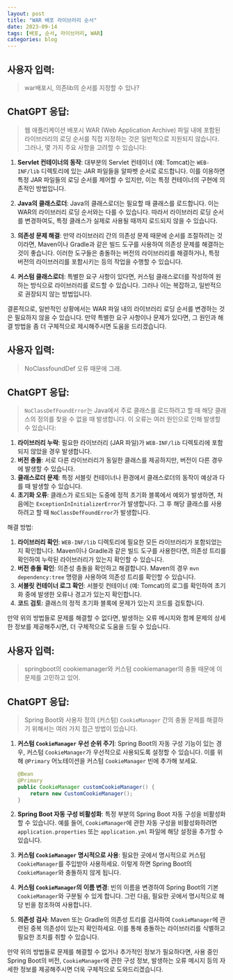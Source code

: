 ```yaml
---
layout: post
title: "WAR 배포 라이브러리 순서"
date: 2023-09-14
tags: [배포, 순서, 라이브러리, WAR]
categories: blog
---
```


## 사용자 입력:
> war배포시, 의존lib의 순서를 지정할 수 있나?

## ChatGPT 응답:
> 웹 애플리케이션 배포시 WAR (Web Application Archive) 파일 내에 포함된 라이브러리의 로딩 순서를 직접 지정하는 것은 일반적으로 지원되지 않습니다. 그러나, 몇 가지 주요 사항을 고려할 수 있습니다:

1. **Servlet 컨테이너의 동작**: 대부분의 Servlet 컨테이너 (예: Tomcat)는 `WEB-INF/lib` 디렉토리에 있는 JAR 파일들을 알파벳 순서로 로드합니다. 이를 이용하면 특정 JAR 파일들의 로딩 순서를 제어할 수 있지만, 이는 특정 컨테이너의 구현에 의존적인 방법입니다.

2. **Java의 클래스로더**: Java의 클래스로더는 필요할 때 클래스를 로드합니다. 이는 WAR의 라이브러리 로딩 순서와는 다를 수 있습니다. 따라서 라이브러리 로딩 순서를 변경하여도, 특정 클래스가 실제로 사용될 때까지 로드되지 않을 수 있습니다.

3. **의존성 문제 해결**: 만약 라이브러리 간의 의존성 문제 때문에 순서를 조절하려는 것이라면, Maven이나 Gradle과 같은 빌드 도구를 사용하여 의존성 문제를 해결하는 것이 좋습니다. 이러한 도구들은 충돌하는 버전의 라이브러리를 해결하거나, 특정 버전의 라이브러리를 포함시키는 등의 작업을 수행할 수 있습니다.

4. **커스텀 클래스로더**: 특별한 요구 사항이 있다면, 커스텀 클래스로더를 작성하여 원하는 방식으로 라이브러리를 로드할 수 있습니다. 그러나 이는 복잡하고, 일반적으로 권장되지 않는 방법입니다.

결론적으로, 일반적인 상황에서는 WAR 파일 내의 라이브러리 로딩 순서를 변경하는 것은 필요하지 않을 수 있습니다. 만약 특별한 요구 사항이나 문제가 있다면, 그 원인과 해결 방법을 좀 더 구체적으로 제시해주시면 도움을 드리겠습니다.

## 사용자 입력:
> NoClassfoundDef 오류 때문에 그래.

## ChatGPT 응답:
> `NoClassDefFoundError`는 Java에서 주로 클래스를 로드하려고 할 때 해당 클래스의 정의를 찾을 수 없을 때 발생합니다. 이 오류는 여러 원인으로 인해 발생할 수 있습니다:

1. **라이브러리 누락**: 필요한 라이브러리 (JAR 파일)가 `WEB-INF/lib` 디렉토리에 포함되지 않았을 경우 발생합니다.
2. **버전 충돌**: 서로 다른 라이브러리가 동일한 클래스를 제공하지만, 버전이 다른 경우에 발생할 수 있습니다.
3. **클래스로더 문제**: 특정 서블릿 컨테이너나 환경에서 클래스로더의 동작이 예상과 다를 때 발생할 수 있습니다.
4. **초기화 오류**: 클래스가 로드되는 도중에 정적 초기화 블록에서 예외가 발생하면, 처음에는 `ExceptionInInitializerError`가 발생합니다. 그 후 해당 클래스를 사용하려고 할 때 `NoClassDefFoundError`가 발생합니다.

해결 방법:

1. **라이브러리 확인**: `WEB-INF/lib` 디렉토리에 필요한 모든 라이브러리가 포함되었는지 확인합니다. Maven이나 Gradle과 같은 빌드 도구를 사용한다면, 의존성 트리를 확인하여 누락된 라이브러리가 있는지 확인할 수 있습니다.
2. **버전 충돌 확인**: 의존성 충돌을 확인하고 해결합니다. Maven의 경우 `mvn dependency:tree` 명령을 사용하여 의존성 트리를 확인할 수 있습니다.
3. **서블릿 컨테이너 로그 확인**: 서블릿 컨테이너 (예: Tomcat)의 로그를 확인하여 초기화 중에 발생한 오류나 경고가 있는지 확인합니다.
4. **코드 검토**: 클래스의 정적 초기화 블록에 문제가 있는지 코드를 검토합니다.

만약 위의 방법들로 문제를 해결할 수 없다면, 발생하는 오류 메시지와 함께 문제의 상세한 정보를 제공해주시면, 더 구체적으로 도움을 드릴 수 있습니다.

## 사용자 입력:
> springboot의 cookiemanager와 커스텀 cookiemanager의 충돌 때문에 이 문제를 고민하고 있어.

## ChatGPT 응답:
> Spring Boot와 사용자 정의 (커스텀) `CookieManager` 간의 충돌 문제를 해결하기 위해서는 여러 가지 접근 방법이 있습니다. 

1. **커스텀 `CookieManager` 우선 순위 주기**: Spring Boot의 자동 구성 기능이 있는 경우, 커스텀 `CookieManager`가 우선적으로 사용되도록 설정할 수 있습니다. 이를 위해 `@Primary` 어노테이션을 커스텀 `CookieManager` 빈에 추가해 보세요.

    ```java
    @Bean
    @Primary
    public CookieManager customCookieManager() {
        return new CustomCookieManager();
    }
    ```

2. **Spring Boot 자동 구성 비활성화**: 특정 부분의 Spring Boot 자동 구성을 비활성화할 수 있습니다. 예를 들어, `CookieManager`에 관한 자동 구성을 비활성화하려면 `application.properties` 또는 `application.yml` 파일에 해당 설정을 추가할 수 있습니다.

3. **커스텀 `CookieManager` 명시적으로 사용**: 필요한 곳에서 명시적으로 커스텀 `CookieManager`를 주입받아 사용하세요. 이렇게 하면 Spring Boot의 `CookieManager`와 충돌하지 않게 됩니다.

4. **커스텀 `CookieManager`의 이름 변경**: 빈의 이름을 변경하여 Spring Boot의 기본 `CookieManager`와 구분될 수 있게 합니다. 그런 다음, 필요한 곳에서 명시적으로 해당 빈을 참조하여 사용합니다.

5. **의존성 검사**: Maven 또는 Gradle의 의존성 트리를 검사하여 `CookieManager`에 관련된 중복 의존성이 있는지 확인하세요. 이를 통해 충돌하는 라이브러리를 식별하고 필요한 조치를 취할 수 있습니다.

만약 위의 방법들로 문제를 해결할 수 없거나 추가적인 정보가 필요하다면, 사용 중인 Spring Boot의 버전, `CookieManager`에 관한 구성 정보, 발생하는 오류 메시지 등의 자세한 정보를 제공해주시면 더욱 구체적으로 도와드리겠습니다.

